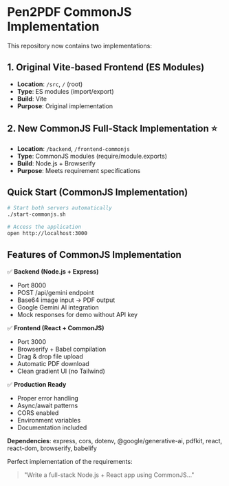 # Pen2PDF CommonJS Implementation

This repository now contains two implementations:

## 1. Original Vite-based Frontend (ES Modules)
- **Location**: `/src`, `/` (root)
- **Type**: ES modules (import/export)
- **Build**: Vite
- **Purpose**: Original implementation

## 2. New CommonJS Full-Stack Implementation ⭐
- **Location**: `/backend`, `/frontend-commonjs`
- **Type**: CommonJS modules (require/module.exports)
- **Build**: Node.js + Browserify
- **Purpose**: Meets requirement specifications

## Quick Start (CommonJS Implementation)

```bash
# Start both servers automatically
./start-commonjs.sh

# Access the application
open http://localhost:3000
```

## Features of CommonJS Implementation

✅ **Backend (Node.js + Express)**
- Port 8000
- POST /api/gemini endpoint
- Base64 image input → PDF output
- Google Gemini AI integration
- Mock responses for demo without API key

✅ **Frontend (React + CommonJS)**  
- Port 3000
- Browserify + Babel compilation
- Drag & drop file upload
- Automatic PDF download
- Clean gradient UI (no Tailwind)

✅ **Production Ready**
- Proper error handling
- Async/await patterns
- CORS enabled
- Environment variables
- Documentation included

**Dependencies**: express, cors, dotenv, @google/generative-ai, pdfkit, react, react-dom, browserify, babelify

Perfect implementation of the requirements:
> "Write a full-stack Node.js + React app using CommonJS..."